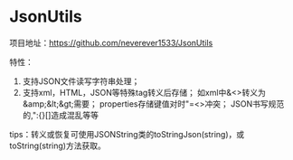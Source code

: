 # JsonUtils
项目地址：https://github.com/neverever1533/JsonUtils

特性：
1. 支持JSON文件读写字符串处理；
2. 支持xml，HTML，JSON等特殊tag转义后存储；
  如xml中&<>转义为\&amp;\&lt;\&gt;需要；
  properties存储键值对时"=<>冲突；
  JSON书写规范的,":{}[]造成混乱等等

tips：转义或恢复可使用JSONString类的toStringJson(string)，或toString(string)方法获取。
